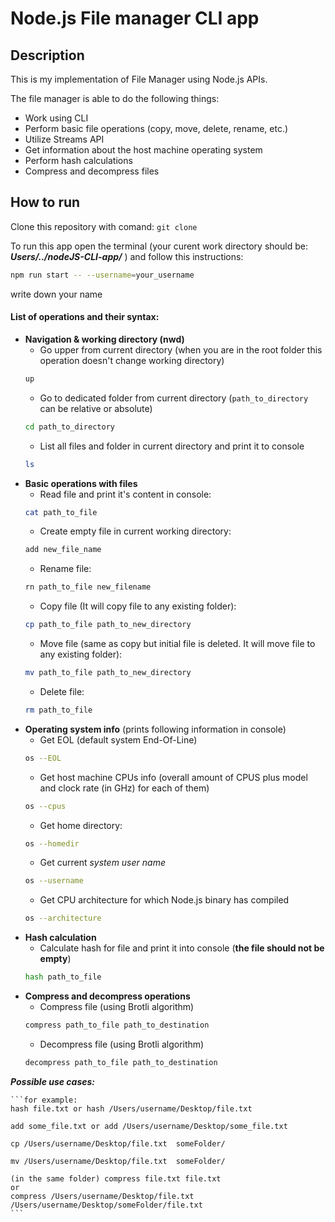 
# Node.js File manager CLI app

## Description

This is my implementation of File Manager using Node.js APIs.

The file manager is able to do the following things:

- Work using CLI
- Perform basic file operations (copy, move, delete, rename, etc.)
- Utilize Streams API
- Get information about the host machine operating system
- Perform hash calculations
- Compress and decompress files

## How to run
Clone this repository with comand:
`git clone`

To run this app open the terminal (your curent work directory should be: ***Users/../nodeJS-CLI-app/*** ) and follow this instructions:
 

```bash
npm run start -- --username=your_username
``` 
write down your name

#### List of operations and their syntax:
- **Navigation & working directory (nwd)**
    - Go upper from current directory (when you are in the root folder this operation doesn't change working directory)  
    ```bash
    up
    ```
    - Go to dedicated folder from current directory (`path_to_directory` can be relative or absolute)
    ```bash
    cd path_to_directory
    ```
    - List all files and folder in current directory and print it to console
    ```bash
    ls
    ```
- **Basic operations with files**
    - Read file and print it's content in console: 
    ```bash
    cat path_to_file
    ```
    - Create empty file in current working directory: 
    ```bash
    add new_file_name
    ```
    - Rename file: 
    ```bash
    rn path_to_file new_filename
    ```
    - Copy file (It will copy file to any existing folder): 
    ```bash
    cp path_to_file path_to_new_directory
    ```
    - Move file (same as copy but initial file is deleted. It will move file to any existing folder): 
    ```bash
    mv path_to_file path_to_new_directory
    ```
    - Delete file: 
    ```bash
    rm path_to_file
    ```
- **Operating system info** (prints following information in console)
    - Get EOL (default system End-Of-Line)  
    ```bash
    os --EOL
    ```
    - Get host machine CPUs info (overall amount of CPUS plus model and clock rate (in GHz) for each of them)  
    ```bash
    os --cpus
    ```
    - Get home directory: 
    ```bash
    os --homedir
    ```
    - Get current *system user name* 
    ```bash
    os --username
    ```
    - Get CPU architecture for which Node.js binary has compiled  
    ```bash
    os --architecture
    ```
- **Hash calculation**  
    - Calculate hash for file and print it into console (**the file should not be empty**) 
    ```bash
    hash path_to_file
    ```
- **Compress and decompress operations**  
    - Compress file (using Brotli algorithm)  
    ```bash
    compress path_to_file path_to_destination
    ```
    - Decompress file (using Brotli algorithm)  
    ```bash
    decompress path_to_file path_to_destination
    ```
  

***Possible use cases:***  
    
    ```for example: 
    hash file.txt or hash /Users/username/Desktop/file.txt 
    
    add some_file.txt or add /Users/username/Desktop/some_file.txt

    cp /Users/username/Desktop/file.txt  someFolder/ 
    
    mv /Users/username/Desktop/file.txt  someFolder/ 
    
    (in the same folder) compress file.txt file.txt 
    or 
    compress /Users/username/Desktop/file.txt  /Users/username/Desktop/someFolder/file.txt 
    ```
